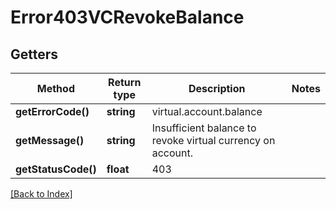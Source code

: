 # Error403VCRevokeBalance

## Getters

Method | Return type | Description | Notes
------------ | ------------- | ------------- | -------------
**getErrorCode()** | **string** | virtual.account.balance |
**getMessage()** | **string** | Insufficient balance to revoke virtual currency on account. |
**getStatusCode()** | **float** | 403 |

[[Back to Index]](../index.md)
